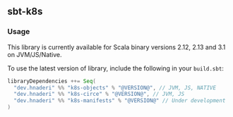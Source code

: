 ## sbt-k8s

### Usage

This library is currently available for Scala binary versions 2.12, 2.13 and 3.1 on JVM/JS/Native. 

To use the latest version of library, include the following in your `build.sbt`:

```scala
libraryDependencies ++= Seq(
  "dev.hnaderi" %% "k8s-objects" % "@VERSION@", // JVM, JS, NATIVE
  "dev.hnaderi" %% "k8s-circe" % "@VERSION@", // JVM, JS
  "dev.hnaderi" %% "k8s-manifests" % "@VERSION@" // Under development
)
```
